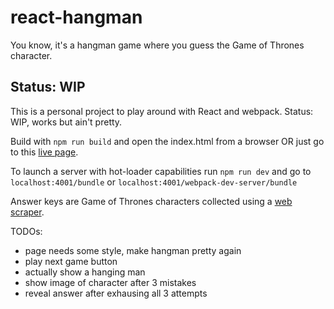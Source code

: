 # react-hangman
You know, it's a hangman game where you guess the Game of Thrones character.

## Status: WIP
This is a personal project to play around with React and webpack. Status: WIP, works but ain't pretty.

Build with `npm run build` and open the index.html from a browser OR just go to this [live page](https://fakepanda.github.io/react-hangman).

To launch a server with hot-loader capabilities run `npm run dev` and go to `localhost:4001/bundle` or `localhost:4001/webpack-dev-server/bundle`

Answer keys are Game of Thrones characters collected using a [web scraper](https://github.com/fakepanda/wiki-got-scraper).

TODOs:
  - page needs some style, make hangman pretty again
  - play next game button
  - actually show a hanging man
  - show image of character after 3 mistakes
  - reveal answer after exhausing all 3 attempts